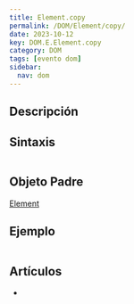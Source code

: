 ```yaml
---
title: Element.copy
permalink: /DOM/Element/copy/
date: 2023-10-12
key: DOM.E.Element.copy
category: DOM
tags: [evento dom]
sidebar:
  nav: dom
---
```


## Descripción


## Sintaxis


```javascript

```


## Objeto Padre


[Element](https://www.w3api.com/DOM/Element/)


## Ejemplo


```javascript

```


## Artículos

- 
